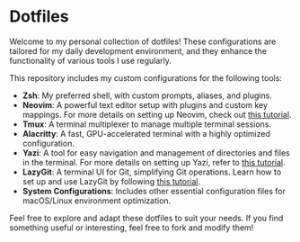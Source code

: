 # Dotfiles

Welcome to my personal collection of dotfiles! These configurations are tailored for my daily development environment, and they enhance the functionality of various tools I use regularly.

This repository includes my custom configurations for the following tools:

- **Zsh**: My preferred shell, with custom prompts, aliases, and plugins.
- **Neovim**: A powerful text editor setup with plugins and custom key mappings. For more details on setting up Neovim, check out [this tutorial](https://www.youtube.com/watch?v=6pAG3BHurdM&t=382s).
- **Tmux**: A terminal multiplexer to manage multiple terminal sessions.
- **Alacritty**: A fast, GPU-accelerated terminal with a highly optimized configuration.
- **Yazi**: A tool for easy navigation and management of directories and files in the terminal. For more details on setting up Yazi, refer to [this tutorial](https://www.youtube.com/watch?v=iKb3cHDD9hw).
- **LazyGit**: A terminal UI for Git, simplifying Git operations. Learn how to set up and use LazyGit by following [this tutorial](https://www.youtube.com/watch?v=Ihg37znaiBo&t=301s).
- **System Configurations**: Includes other essential configuration files for macOS/Linux environment optimization.

Feel free to explore and adapt these dotfiles to suit your needs. If you find something useful or interesting, feel free to fork and modify them!
